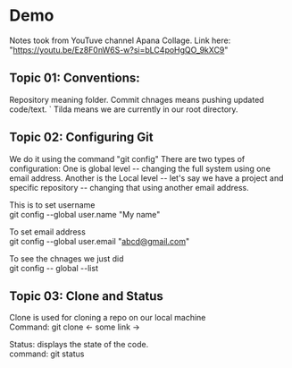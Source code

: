 # Demo
Notes took from YouTuve channel Apana Collage. Link here: "https://youtu.be/Ez8F0nW6S-w?si=bLC4poHgQO_9kXC9"

<h2>Topic 01: Conventions: </h2>
Repository meaning folder.
Commit chnages means pushing updated code/text.
` Tilda means we are currently in our root directory.

<h2> Topic 02: Configuring Git </h2>
We do it using the command "git config" 
There are two types of configuration: One is global level -- changing the full system using one email address. Another is the Local level -- let's say we have a project and specific repository -- changing that using another   email address.

This is to set username<br>
git config --global user.name "My name"

To set email address<br>
git config --global user.email "abcd@gmail.com"

To see the chnages we just did <br>
git config -- global --list

<h2> Topic 03: Clone and Status </h2>
Clone is used for cloning a repo on our local machine <br>
Command: git clone <- some link ->

Status: displays the state of the code. <br>
command: git status
